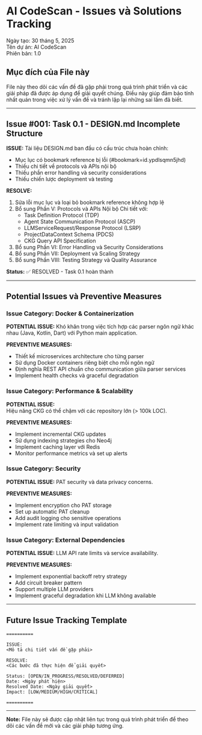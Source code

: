 # **AI CodeScan - Issues và Solutions Tracking**

Ngày tạo: 30 tháng 5, 2025  
Tên dự án: AI CodeScan  
Phiên bản: 1.0

## **Mục đích của File này**

File này theo dõi các vấn đề đã gặp phải trong quá trình phát triển và các giải pháp đã được áp dụng để giải quyết chúng. Điều này giúp đảm bảo tính nhất quán trong việc xử lý vấn đề và tránh lặp lại những sai lầm đã biết.

---

## **Issue #001: Task 0.1 - DESIGN.md Incomplete Structure**

**ISSUE:**
Tài liệu DESIGN.md ban đầu có cấu trúc chưa hoàn chỉnh:
- Mục lục có bookmark reference bị lỗi (#bookmark=id.ypdlsqmn5jhd)
- Thiếu chi tiết về protocols và APIs nội bộ
- Thiếu phần error handling và security considerations
- Thiếu chiến lược deployment và testing

**RESOLVE:**
1. Sửa lỗi mục lục và loại bỏ bookmark reference không hợp lệ
2. Bổ sung Phần V: Protocols và APIs Nội bộ Chi tiết với:
   - Task Definition Protocol (TDP)
   - Agent State Communication Protocol (ASCP) 
   - LLMServiceRequest/Response Protocol (LSRP)
   - ProjectDataContext Schema (PDCS)
   - CKG Query API Specification
3. Bổ sung Phần VI: Error Handling và Security Considerations
4. Bổ sung Phần VII: Deployment và Scaling Strategy
5. Bổ sung Phần VIII: Testing Strategy và Quality Assurance

**Status:** ✅ RESOLVED - Task 0.1 hoàn thành

---

## **Potential Issues và Preventive Measures**

### **Issue Category: Docker & Containerization**

**POTENTIAL ISSUE:**
Khó khăn trong việc tích hợp các parser ngôn ngữ khác nhau (Java, Kotlin, Dart) với Python main application.

**PREVENTIVE MEASURES:**
- Thiết kế microservices architecture cho từng parser
- Sử dụng Docker containers riêng biệt cho mỗi ngôn ngữ
- Định nghĩa REST API chuẩn cho communication giữa parser services
- Implement health checks và graceful degradation

### **Issue Category: Performance & Scalability**

**POTENTIAL ISSUE:**  
Hiệu năng CKG có thể chậm với các repository lớn (> 100k LOC).

**PREVENTIVE MEASURES:**
- Implement incremental CKG updates
- Sử dụng indexing strategies cho Neo4j
- Implement caching layer với Redis
- Monitor performance metrics và set up alerts

### **Issue Category: Security**

**POTENTIAL ISSUE:**
PAT security và data privacy concerns.

**PREVENTIVE MEASURES:**
- Implement encryption cho PAT storage
- Set up automatic PAT cleanup
- Add audit logging cho sensitive operations
- Implement rate limiting và input validation

### **Issue Category: External Dependencies**

**POTENTIAL ISSUE:**
LLM API rate limits và service availability.

**PREVENTIVE MEASURES:**
- Implement exponential backoff retry strategy
- Add circuit breaker pattern
- Support multiple LLM providers
- Implement graceful degradation khi LLM không available

---

## **Future Issue Tracking Template**

```
==========

ISSUE:
<Mô tả chi tiết vấn đề gặp phải>

RESOLVE:
<Các bước đã thực hiện để giải quyết>

Status: [OPEN/IN_PROGRESS/RESOLVED/DEFERRED]
Date: <Ngày phát hiện>
Resolved Date: <Ngày giải quyết>
Impact: [LOW/MEDIUM/HIGH/CRITICAL]

==========
```

---

**Note:** File này sẽ được cập nhật liên tục trong quá trình phát triển để theo dõi các vấn đề mới và các giải pháp tương ứng. 